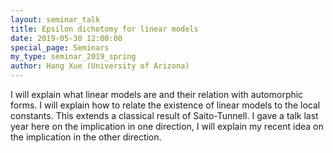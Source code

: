 ```yaml
---
layout: seminar_talk
title: Epsilon dichotomy for linear models
date: 2019-05-30 12:00:00
special_page: Seminars
my_type: seminar_2019_spring
author: Hang Xue (University of Arizona)
---
```


I will explain what linear models are and their relation with automorphic forms.
I will explain how to relate the existence of linear models to the local constants.
This extends a classical result of Saito-Tunnell. I gave a talk last year here on the implication in one direction,
I will explain my recent idea on the implication in the other direction.
